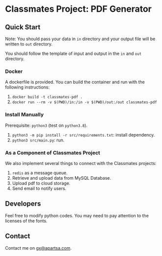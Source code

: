 # Classmates Project: PDF Generator

## Quick Start

Note: You should pass your data in `in` directory and your output file will be written to `out` directory.

You should follow the template of input and output in the `in` and `out` directory.

### Docker

A dockerfile is provided. You can build the container and run with the following instructions:

1. `docker build -t classmates-pdf .`
2. `docker run --rm -v $(PWD)/in:/in -v $(PWD)/out:/out classmates-pdf`


### Install Manually

Prerequisite: `python3` (test on `python3.8`).

1. `python3 -m pip install -r src/requirements.txt`: install dependency.
2. `python3 src/main.py`: run.

### As a Component of Classmates Project

We also implement several things to connect with the Classmates projects:

1. `redis` as a message queue.
2. Retrieve and upload data from MySQL Database.
3. Upload pdf to cloud storage.
4. Send email to notify users.

## Developers

Feel free to modify python codes. You may need to pay attention to the licenses of the fonts.

## Contact

Contact me on [gx@apartsa.com](mailto:gx@apartsa.com).
